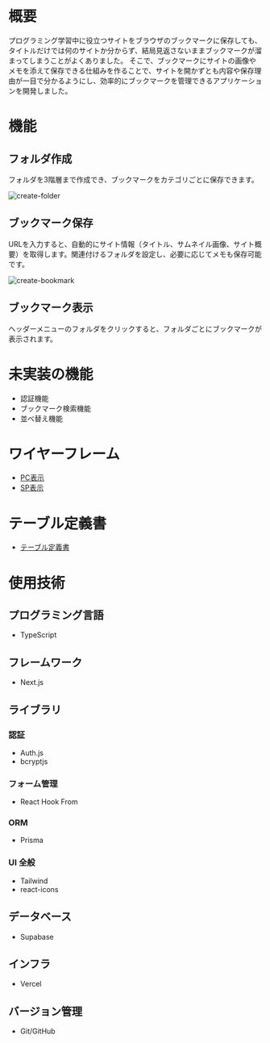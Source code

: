 # 概要
プログラミング学習中に役立つサイトをブラウザのブックマークに保存しても、タイトルだけでは何のサイトか分からず、結局見返さないままブックマークが溜まってしまうことがよくありました。
そこで、ブックマークにサイトの画像やメモを添えて保存できる仕組みを作ることで、サイトを開かずとも内容や保存理由が一目で分かるようにし、効率的にブックマークを管理できるアプリケーションを開発しました。

# 機能
## フォルダ作成
フォルダを3階層まで作成でき、ブックマークをカテゴリごとに保存できます。

![create-folder](https://github.com/user-attachments/assets/a455612a-9e8d-4465-bfec-e661c2fd07c4)


## ブックマーク保存
URLを入力すると、自動的にサイト情報（タイトル、サムネイル画像、サイト概要）を取得します。関連付けるフォルダを設定し、必要に応じてメモも保存可能です。

![create-bookmark](https://github.com/user-attachments/assets/eb6f3513-eead-4a62-b3f2-a8a5980fabf7)


## ブックマーク表示
ヘッダーメニューのフォルダをクリックすると、フォルダごとにブックマークが表示されます。

# 未実装の機能
- 認証機能
- ブックマーク検索機能
- 並べ替え機能

# ワイヤーフレーム
- [PC表示](https://www.figma.com/design/Q9HhtGHjvg4b2qsnfFTqM5/%E3%83%96%E3%83%83%E3%82%AF%E3%83%9E%E3%83%BC%E3%82%AF%E7%AE%A1%E7%90%86%E3%82%A2%E3%83%97%E3%83%AA?node-id=43-2033&t=ZJQgamM2Yzj3qvs4-1)
- [SP表示](https://www.figma.com/design/Q9HhtGHjvg4b2qsnfFTqM5/%E3%83%96%E3%83%83%E3%82%AF%E3%83%9E%E3%83%BC%E3%82%AF%E7%AE%A1%E7%90%86%E3%82%A2%E3%83%97%E3%83%AA?node-id=41-1065)


# テーブル定義書
- [テーブル定義書](https://www.figma.com/design/Q9HhtGHjvg4b2qsnfFTqM5/%E3%83%96%E3%83%83%E3%82%AF%E3%83%9E%E3%83%BC%E3%82%AF%E7%AE%A1%E7%90%86%E3%82%A2%E3%83%97%E3%83%AA?node-id=43-2033)

# 使用技術

## プログラミング言語

- TypeScript

## フレームワーク

- Next.js

## ライブラリ

### 認証

- Auth.js
- bcryptjs

### フォーム管理

- React Hook From

### ORM

- Prisma

### UI 全般

- Tailwind
- react-icons

## データベース

- Supabase

## インフラ

- Vercel

## バージョン管理

- Git/GitHub
